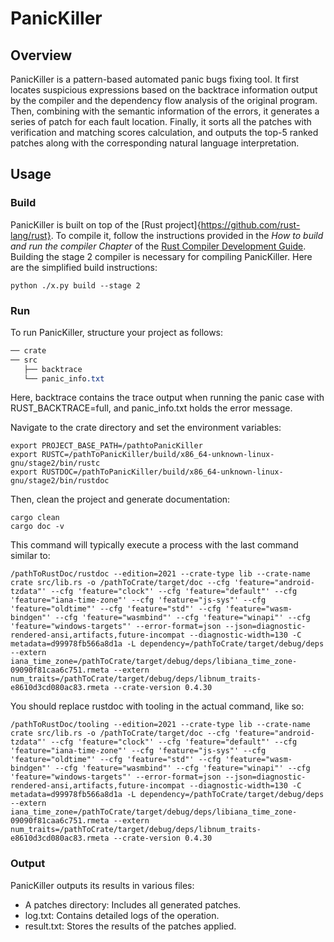 # PanicKiller

## Overview

PanicKiller is a pattern-based automated panic bugs fixing tool. It first locates suspicious expressions based on the backtrace information output by the compiler and the dependency flow analysis of the original program. Then, combining with the semantic information of the errors, it generates a series of patch for each fault location. Finally, it sorts all the patches with verification and matching scores calculation, and outputs the top-5 ranked patches along with the corresponding natural language interpretation.

## Usage

### Build

PanicKiller is built on top of the [Rust project]{https://github.com/rust-lang/rust}. To compile it, follow the instructions provided in the _How  to build and run the compiler Chapter_ of the [Rust Compiler Development Guide](https://rustc-dev-guide.rust-lang.org/building/how-to-build-and-run.html). Building the stage 2 compiler is necessary for compiling PanicKiller. Here are the simplified build instructions:

```shell
python ./x.py build --stage 2
```

### Run

To run PanicKiller, structure your project as follows:

```css
── crate
── src
   ├── backtrace
   └── panic_info.txt
```

Here, backtrace contains the trace output when running the panic case with RUST_BACKTRACE=full, and panic_info.txt holds the error message.

Navigate to the crate directory and set the environment variables:

```shell
export PROJECT_BASE_PATH=/pathtoPanicKiller
export RUSTC=/pathToPanicKiller/build/x86_64-unknown-linux-gnu/stage2/bin/rustc
export RUSTDOC=/pathToPanicKiller/build/x86_64-unknown-linux-gnu/stage2/bin/rustdoc
```

Then, clean the project and generate documentation:

```shell
cargo clean
cargo doc -v
```

This command will typically execute a process with the last command similar to:

```
/pathToRustDoc/rustdoc --edition=2021 --crate-type lib --crate-name crate src/lib.rs -o /pathToCrate/target/doc --cfg 'feature="android-tzdata"' --cfg 'feature="clock"' --cfg 'feature="default"' --cfg 'feature="iana-time-zone"' --cfg 'feature="js-sys"' --cfg 'feature="oldtime"' --cfg 'feature="std"' --cfg 'feature="wasm-bindgen"' --cfg 'feature="wasmbind"' --cfg 'feature="winapi"' --cfg 'feature="windows-targets"' --error-format=json --json=diagnostic-rendered-ansi,artifacts,future-incompat --diagnostic-width=130 -C metadata=d99978fb566a8d1a -L dependency=/pathToCrate/target/debug/deps --extern iana_time_zone=/pathToCrate/target/debug/deps/libiana_time_zone-09090f81caa6c751.rmeta --extern num_traits=/pathToCrate/target/debug/deps/libnum_traits-e8610d3cd080ac83.rmeta --crate-version 0.4.30
```

You should replace rustdoc with tooling in the actual command, like so:

```
/pathToRustDoc/tooling --edition=2021 --crate-type lib --crate-name crate src/lib.rs -o /pathToCrate/target/doc --cfg 'feature="android-tzdata"' --cfg 'feature="clock"' --cfg 'feature="default"' --cfg 'feature="iana-time-zone"' --cfg 'feature="js-sys"' --cfg 'feature="oldtime"' --cfg 'feature="std"' --cfg 'feature="wasm-bindgen"' --cfg 'feature="wasmbind"' --cfg 'feature="winapi"' --cfg 'feature="windows-targets"' --error-format=json --json=diagnostic-rendered-ansi,artifacts,future-incompat --diagnostic-width=130 -C metadata=d99978fb566a8d1a -L dependency=/pathToCrate/target/debug/deps --extern iana_time_zone=/pathToCrate/target/debug/deps/libiana_time_zone-09090f81caa6c751.rmeta --extern num_traits=/pathToCrate/target/debug/deps/libnum_traits-e8610d3cd080ac83.rmeta --crate-version 0.4.30
```

### Output

PanicKiller outputs its results in various files:

- A patches directory: Includes all generated patches.
- log.txt: Contains detailed logs of the operation.
- result.txt: Stores the results of the patches applied.